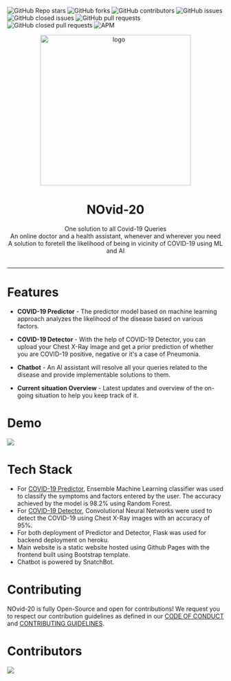 ![GitHub Repo stars](https://img.shields.io/github/stars/v2dha/NOvid-20?color=orange)
![GitHub forks](https://img.shields.io/github/forks/v2dha/NOvid-20?color=yellow)
![GitHub contributors](https://img.shields.io/github/contributors/v2dha/NOvid-20)
![GitHub issues](https://img.shields.io/github/issues/v2dha/NOVid-20?color=brown) 
![GitHub closed issues](https://img.shields.io/github/issues-closed-raw/v2dha/NOvid-20?color=blue)
![GitHub pull requests](https://img.shields.io/github/issues-pr/v2dha/NOvid-20?color=orange)
![GitHub closed pull requests](https://img.shields.io/github/issues-pr-closed-raw/v2dha/NOvid-20)
![APM](https://img.shields.io/apm/l/vim-mode)


<p align="center">
  <img src="https://i.ibb.co/m49w93y/Logo2.jpg" width="350" alt="logo" />
  <h1 align="center">NOvid-20</h1>
  <p align="center">
  One solution to all Covid-19 Queries
  <br/>
  An online doctor and a health assistant, whenever and wherever you need
  <br />
  A solution to foretell the likelihood of being in vicinity of COVID-19 using ML and AI
  <br />
  <br />
  </p>
</p>
<hr>



# Features
* **COVID-19 Predictor** - The predictor model based on machine learning approach analyzes the likelihood of the disease based on various factors.

* **COVID-19 Detector** - With the help of COVID-19 Detector, you can upload your Chest X-Ray image and get a prior prediction of whether you are COVID-19 positive, negative or it's a case of Pneumonia.

* **Chatbot** - An AI assistant will resolve all your queries related to the disease and provide implementable solutions to them.

* **Current situation Overview** - Latest updates and overview of the on-going situation to help you keep track of it.

# Demo
<img src="demo/demo.gif">

# Tech Stack
* For [COVID-19 Predictor](https://github.com/V2dha/NOvid-20/tree/master/server/covid19-predictor), Ensemble Machine Learning classifier was used to classify the symptoms and factors entered by the user. The accuracy achieved by the model is 98.2% using Random Forest. 
* For [COVID-19 Detector](https://github.com/V2dha/NOvid-20/tree/master/server/covid19-detector), Convolutional Neural Networks were used to detect the COVID-19 using Chest X-Ray images with an accuracy of 95%. 
* For both deployment of Predictor and Detector, Flask was used for backend deployment on heroku.
* Main website is a static website hosted using Github Pages with the frontend built using Bootstrap template.
* Chatbot is powered by SnatchBot.

# Contributing

NOvid-20 is fully Open-Source and open for contributions! We request you to respect our contribution guidelines as defined in our [CODE OF CONDUCT](https://github.com/V2dha/NOvid-20/blob/master/CODE_OF_CONDUCT.md) and [CONTRIBUTING GUIDELINES](https://github.com/V2dha/NOvid-20/blob/master/CONTRIBUTING.md). 

# Contributors 

<a href="https://github.com/V2dha/NOvid-20/graphs/contributors">
  <img src="https://contrib.rocks/image?repo=V2dha/NOvid-20" />
</a>
